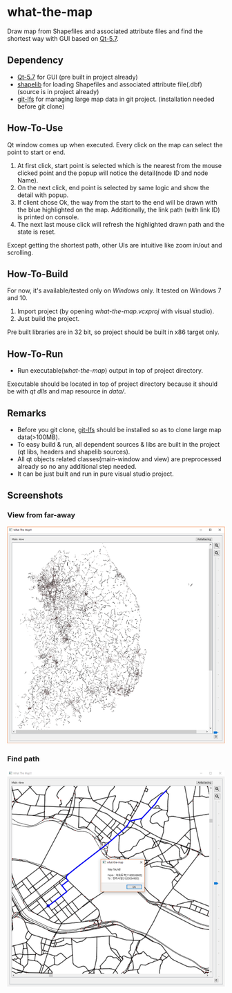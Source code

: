 # what-the-map
Draw map from Shapefiles and associated attribute files and find the shortest way with GUI based on <a href="https://doc.qt.io/qt-5/">Qt-5.7</a>.

## Dependency
- <a href="https://doc.qt.io/qt-5/">Qt-5.7</a> for GUI (pre built in project already)
- <a href="http://shapelib.maptools.org/">shapelib</a> for loading Shapefiles and associated attribute file(.dbf) (source is in project already)
- <a href="https://git-lfs.github.com/">git-lfs</a> for managing large map data in git project. (installation needed before git clone)

## How-To-Use
Qt window comes up when executed. Every click on the map can select the point to start or end.

1. At first click, start point is selected which is the nearest from the mouse clicked point and the popup will notice the detail(node ID and node Name).
2. On the next click, end point is selected by same logic and show the detail with popup.
3. If client chose Ok, the way from the start to the end will be drawn with the blue highlighted on the map. Additionally, the link path (with link ID) is printed on console.
4. The next last mouse click will refresh the highlighted drawn path and the state is reset.

Except getting the shortest path, other UIs are intuitive like zoom in/out and scrolling.

## How-To-Build
For now, it's available/tested only on _Windows_ only. It tested on Windows 7 and 10.

1. Import project (by opening _what-the-map.vcxproj_ with visual studio).
2. Just build the project.

Pre built libraries are in 32 bit, so project should be built in x86 target only.

## How-To-Run
- Run executable(_what-the-map_) output in top of project directory.

Executable should be located in top of project directory because it should be with _qt dlls_ and map resource in _data/_.

## Remarks
- Before you git clone, <a href="https://git-lfs.github.com/">git-lfs</a> should be installed so as to clone large map data(>100MB).
- To easy build & run, all dependent sources & libs are built in the project (qt libs, headers and shapelib sources).
- All qt objects related classes(main-window and view) are preprocessed already so no any additional step needed.
- It can be just built and run in pure visual studio project.

## Screenshots
### View from far-away
![Alt text](/screenshots/full.png?raw=true)
### Find path
![Alt text](/screenshots/way-drawn.png?raw=true)
